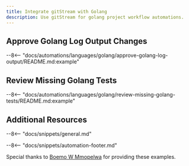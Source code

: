 ```yaml
---
title: Integrate gitStream with Golang
description: Use gitStream for golang project workflow automations.
---
```


## Approve Golang Log Output Changes

--8<-- "docs/automations/languages/golang/approve-golang-log-output/README.md:example"

## Review Missing Golang Tests

--8<-- "docs/automations/languages/golang/review-missing-golang-tests/README.md:example"


## Additional Resources

--8<-- "docs/snippets/general.md"

--8<-- "docs/snippets/automation-footer.md"

Special thanks to [Boemo W Mmopelwa](https://github.com/xTrilton) for providing these examples.
